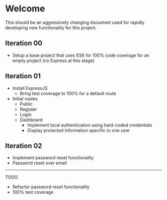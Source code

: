 # Welcome
This should be an aggressively changing document used for rapidly developing new functionality for this project.

## Iteration 00 
+ Setup a base project that uses ES6 for 100% code coverage for an empty project (no Express at this stage)

## Iteration 01
+ Install ExpressJS
  - Bring test coverage to 100% for a default route
+ Initial routes
  - Public
  - Register
  - Login
  - Dashboard
    + Implement local authentication using hard-coded credentials
    + Display protected information specific to one user

## Iteration 02
+ Implement password reset functionality
+ Password reset over email

---
TODO
+ Refactor password reset functionality
+ 100% test coverage
